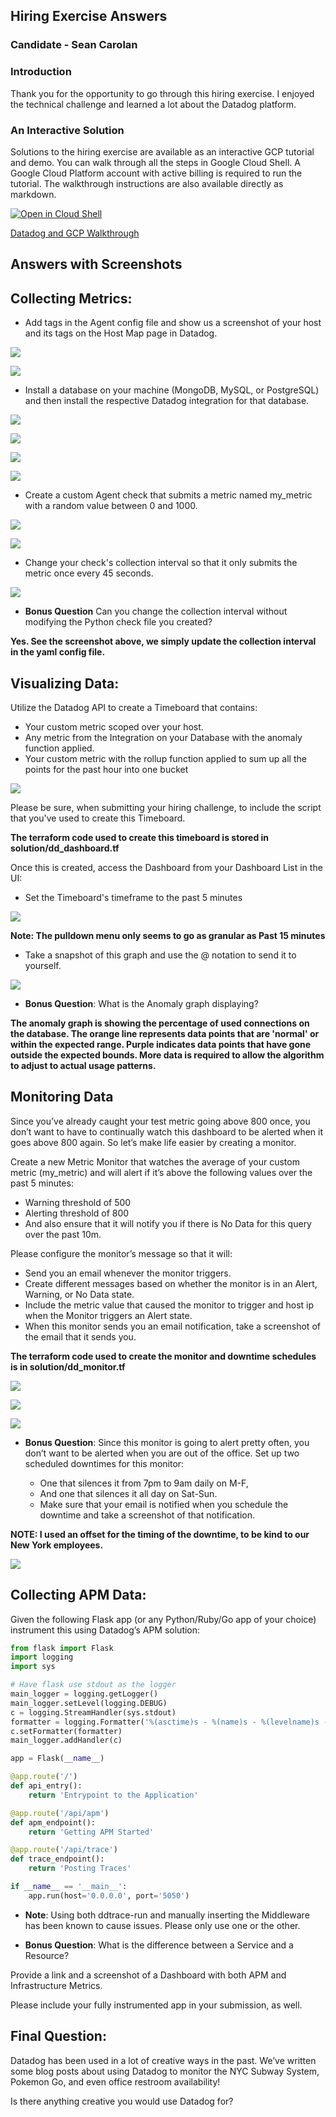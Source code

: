 ## Hiring Exercise Answers
### Candidate - Sean Carolan

### Introduction
Thank you for the opportunity to go through this hiring exercise. I enjoyed the technical challenge and learned a lot about the Datadog platform.

### An Interactive Solution
Solutions to the hiring exercise are available as an interactive GCP tutorial and demo. You can walk through all the steps in Google Cloud Shell. A Google Cloud Platform account with active billing is required to run the tutorial. The walkthrough instructions are also available directly as markdown.

[![Open in Cloud Shell](https://gstatic.com/cloudssh/images/open-btn.svg)](https://ssh.cloud.google.com/cloudshell/editor?cloudshell_git_repo=https://github.com/scarolan/hiring-engineers.git&cloudshell_git_branch=sean-carolan-answers&cloudshell_tutorial=walkthrough.md)

[Datadog and GCP Walkthrough](https://github.com/scarolan/hiring-engineers/blob/sean-carolan-answers/walkthrough.md)

## Answers with Screenshots

## Collecting Metrics:

* Add tags in the Agent config file and show us a screenshot of your host and its tags on the Host Map page in Datadog.

![](2020-06-30-11-42-53.png)

![](2020-06-30-12-07-10.png)

* Install a database on your machine (MongoDB, MySQL, or PostgreSQL) and then install the respective Datadog integration for that database.

![](2020-06-30-12-38-27.png)

![](2020-06-30-12-39-33.png)

![](2020-06-30-12-42-52.png)

![](2020-06-30-12-42-34.png)

* Create a custom Agent check that submits a metric named my_metric with a random value between 0 and 1000.

![](2020-06-30-12-43-54.png)

![](2020-06-30-12-45-12.png)

* Change your check's collection interval so that it only submits the metric once every 45 seconds.

![](2020-06-30-12-44-26.png)

* **Bonus Question** Can you change the collection interval without modifying the Python check file you created?

**Yes. See the screenshot above, we simply update the collection interval in the yaml config file.**

## Visualizing Data:

Utilize the Datadog API to create a Timeboard that contains:

* Your custom metric scoped over your host.
* Any metric from the Integration on your Database with the anomaly function applied.
* Your custom metric with the rollup function applied to sum up all the points for the past hour into one bucket

![](2020-06-30-12-48-30.png)

Please be sure, when submitting your hiring challenge, to include the script that you've used to create this Timeboard.

**The terraform code used to create this timeboard is stored in solution/dd_dashboard.tf**

Once this is created, access the Dashboard from your Dashboard List in the UI:

* Set the Timeboard's timeframe to the past 5 minutes

![](2020-06-30-12-51-07.png)

**Note: The pulldown menu only seems to go as granular as Past 15 minutes**

* Take a snapshot of this graph and use the @ notation to send it to yourself.

![](2020-06-30-12-50-20.png)

* **Bonus Question**: What is the Anomaly graph displaying?

**The anomaly graph is showing the percentage of used connections on the database.  The orange line represents data points that are 'normal' or within the expected range. Purple indicates data points that have gone outside the expected bounds. More data is required to allow the algorithm to adjust to actual usage patterns.**

## Monitoring Data

Since you’ve already caught your test metric going above 800 once, you don’t want to have to continually watch this dashboard to be alerted when it goes above 800 again. So let’s make life easier by creating a monitor.

Create a new Metric Monitor that watches the average of your custom metric (my_metric) and will alert if it’s above the following values over the past 5 minutes:

* Warning threshold of 500
* Alerting threshold of 800
* And also ensure that it will notify you if there is No Data for this query over the past 10m.

Please configure the monitor’s message so that it will:

* Send you an email whenever the monitor triggers.
* Create different messages based on whether the monitor is in an Alert, Warning, or No Data state.
* Include the metric value that caused the monitor to trigger and host ip when the Monitor triggers an Alert state.
* When this monitor sends you an email notification, take a screenshot of the email that it sends you.

**The terraform code used to create the monitor and downtime schedules is in solution/dd_monitor.tf**

![](2020-06-30-12-55-23.png)

![](2020-06-30-12-55-43.png)

![](2020-06-30-12-56-07.png)

* **Bonus Question**: Since this monitor is going to alert pretty often, you don’t want to be alerted when you are out of the office. Set up two scheduled downtimes for this monitor:

  * One that silences it from 7pm to 9am daily on M-F,
  * And one that silences it all day on Sat-Sun.
  * Make sure that your email is notified when you schedule the downtime and take a screenshot of that notification.

**NOTE: I used an offset for the timing of the downtime, to be kind to our New York employees.**

![](2020-06-30-12-56-41.png)

## Collecting APM Data:

Given the following Flask app (or any Python/Ruby/Go app of your choice) instrument this using Datadog’s APM solution:

```python
from flask import Flask
import logging
import sys

# Have flask use stdout as the logger
main_logger = logging.getLogger()
main_logger.setLevel(logging.DEBUG)
c = logging.StreamHandler(sys.stdout)
formatter = logging.Formatter('%(asctime)s - %(name)s - %(levelname)s - %(message)s')
c.setFormatter(formatter)
main_logger.addHandler(c)

app = Flask(__name__)

@app.route('/')
def api_entry():
    return 'Entrypoint to the Application'

@app.route('/api/apm')
def apm_endpoint():
    return 'Getting APM Started'

@app.route('/api/trace')
def trace_endpoint():
    return 'Posting Traces'

if __name__ == '__main__':
    app.run(host='0.0.0.0', port='5050')
```

* **Note**: Using both ddtrace-run and manually inserting the Middleware has been known to cause issues. Please only use one or the other.

* **Bonus Question**: What is the difference between a Service and a Resource?

Provide a link and a screenshot of a Dashboard with both APM and Infrastructure Metrics.

Please include your fully instrumented app in your submission, as well.

## Final Question:

Datadog has been used in a lot of creative ways in the past. We’ve written some blog posts about using Datadog to monitor the NYC Subway System, Pokemon Go, and even office restroom availability!

Is there anything creative you would use Datadog for?
